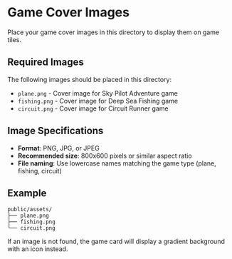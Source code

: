 # Game Cover Images

Place your game cover images in this directory to display them on game tiles.

## Required Images

The following images should be placed in this directory:

- `plane.png` - Cover image for Sky Pilot Adventure game
- `fishing.png` - Cover image for Deep Sea Fishing game
- `circuit.png` - Cover image for Circuit Runner game

## Image Specifications

- **Format**: PNG, JPG, or JPEG
- **Recommended size**: 800x600 pixels or similar aspect ratio
- **File naming**: Use lowercase names matching the game type (plane, fishing, circuit)

## Example

```
public/assets/
├── plane.png
├── fishing.png
└── circuit.png
```

If an image is not found, the game card will display a gradient background with an icon instead.
